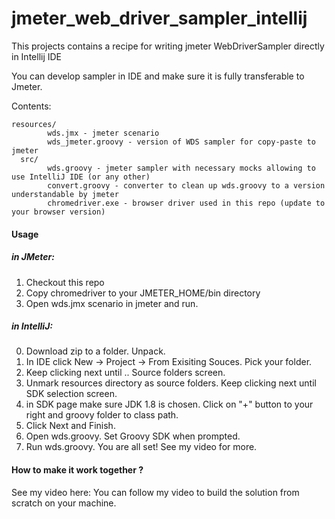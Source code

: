 # jmeter_web_driver_sampler_intellij
This projects contains a recipe for writing jmeter WebDriverSampler directly in Intellij IDE 

You can develop sampler in IDE and make sure it is fully transferable to Jmeter.

Contents:


````wds/
resources/
        wds.jmx - jmeter scenario
        wds_jmeter.groovy - version of WDS sampler for copy-paste to jmeter
  src/
        wds.groovy - jmeter sampler with necessary mocks allowing to use IntelliJ IDE (or any other)
        convert.groovy - converter to clean up wds.groovy to a version understandable by jmeter
        chromedriver.exe - browser driver used in this repo (update to your browser version)
````
#### Usage

##### in JMeter:

1. Checkout this repo
2. Copy chromedriver to your JMETER_HOME/bin directory
3. Open wds.jmx scenario in jmeter and run.

##### in IntelliJ:

0. Download zip to a folder. Unpack.
1. In IDE click New -> Project -> From Exisiting Souces. Pick your folder.
2. Keep clicking next until .. Source folders screen.
3. Unmark resources directory as source folders. Keep clicking next until SDK selection screen.
4. in SDK page make sure JDK 1.8 is chosen. Click on "+" button to your right and groovy folder to class path.
5. Click Next and Finish.
6. Open wds.groovy. Set Groovy SDK when prompted.
7. Run wds.groovy. You are all set! See my video for more.

#### How to make it work together ?

See my video here:
You can follow my video to build the solution from scratch on your machine.
 